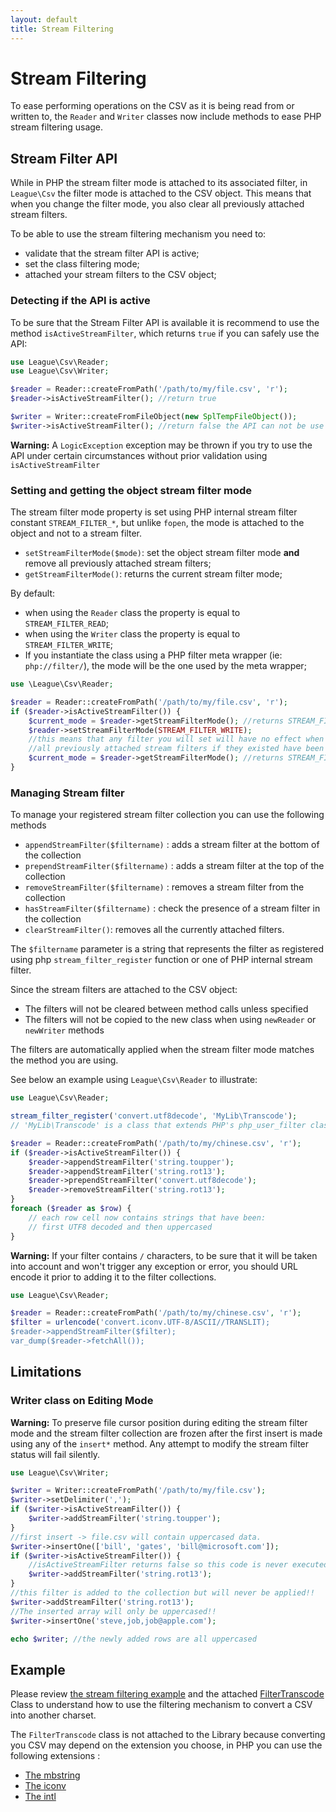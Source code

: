 ```yaml
---
layout: default
title: Stream Filtering
---
```


# Stream Filtering

To ease performing operations on the CSV as it is being read from or written to, the `Reader` and `Writer` classes now include methods to ease PHP stream filtering usage.

## Stream Filter API

While in PHP the stream filter mode is attached to its associated filter, in `League\Csv` the filter mode is attached to the CSV object. This means that when you change the filter mode, you also clear all previously attached stream filters.

To be able to use the stream filtering mechanism you need to:

- validate that the stream filter API is active;
- set the class filtering mode;
- attached your stream filters to the CSV object;

### Detecting if the API is active

To be sure that the Stream Filter API is available it is recommend to use the method `isActiveStreamFilter`, which returns `true` if you can safely use the API:

```php
use League\Csv\Reader;
use League\Csv\Writer;

$reader = Reader::createFromPath('/path/to/my/file.csv', 'r');
$reader->isActiveStreamFilter(); //return true

$writer = Writer::createFromFileObject(new SplTempFileObject());
$writer->isActiveStreamFilter(); //return false the API can not be use
```

<p class="message-warning"><strong>Warning:</strong> A <code>LogicException</code> exception may be thrown if you try to use the API under certain circumstances without prior validation using <code>isActiveStreamFilter</code></p>

### Setting and getting the object stream filter mode

The stream filter mode property is set using PHP internal stream filter constant `STREAM_FILTER_*`, but unlike `fopen`, the mode is attached to the object and not to a stream filter.

- `setStreamFilterMode($mode)`: set the object stream filter mode **and** remove all previously attached stream filters;
- `getStreamFilterMode()`: returns the current stream filter mode;

By default:

- when using the `Reader` class the property is equal to `STREAM_FILTER_READ`;
- when using the `Writer` class the property is equal to `STREAM_FILTER_WRITE`;
- If you instantiate the class using a PHP filter meta wrapper (ie: `php://filter/`), the mode will be the one used by the meta wrapper;

```php
use \League\Csv\Reader;

$reader = Reader::createFromPath('/path/to/my/file.csv', 'r');
if ($reader->isActiveStreamFilter()) {
    $current_mode = $reader->getStreamFilterMode(); //returns STREAM_FILTER_READ
    $reader->setStreamFilterMode(STREAM_FILTER_WRITE);
    //this means that any filter you will set will have no effect when reading the CSV
    //all previously attached stream filters if they existed have been removed
    $current_mode = $reader->getStreamFilterMode(); //returns STREAM_FILTER_WRITE
}
```

### Managing Stream filter

To manage your registered stream filter collection you can use the following methods

- `appendStreamFilter($filtername)` : adds a stream filter at the bottom of the collection
- `prependStreamFilter($filtername)` : adds a stream filter at the top of the collection
- `removeStreamFilter($filtername)` : removes a stream filter from the collection
- `hasStreamFilter($filtername)` : check the presence of a stream filter in the collection
- `clearStreamFilter()`: removes all the currently attached filters.

The `$filtername` parameter is a string that represents the filter as registered using php `stream_filter_register` function or one of PHP internal stream filter.

Since the stream filters are attached to the CSV object:

- The filters will not be cleared between method calls unless specified
- The filters will not be copied to the new class when using `newReader` or `newWriter` methods

The filters are automatically applied when the stream filter mode matches the method you are using.

See below an example using `League\Csv\Reader` to illustrate:

```php
use League\Csv\Reader;

stream_filter_register('convert.utf8decode', 'MyLib\Transcode');
// 'MyLib\Transcode' is a class that extends PHP's php_user_filter class

$reader = Reader::createFromPath('/path/to/my/chinese.csv', 'r');
if ($reader->isActiveStreamFilter()) {
    $reader->appendStreamFilter('string.toupper');
    $reader->appendStreamFilter('string.rot13');
    $reader->prependStreamFilter('convert.utf8decode');
    $reader->removeStreamFilter('string.rot13');
}
foreach ($reader as $row) {
    // each row cell now contains strings that have been:
    // first UTF8 decoded and then uppercased
}
```

<p class="message-warning"><strong>Warning:</strong> If your filter contains <code>/</code> characters, to be sure that it will be taken into account and won't trigger any exception or error, you should URL encode it prior to adding it to the filter collections.</p>

```php
use League\Csv\Reader;

$reader = Reader::createFromPath('/path/to/my/chinese.csv', 'r');
$filter = urlencode('convert.iconv.UTF-8/ASCII//TRANSLIT);
$reader->appendStreamFilter($filter);
var_dump($reader->fetchAll());
```

## Limitations

### Writer class on Editing Mode

<p class="message-warning"><strong>Warning:</strong> To preserve file cursor position during editing the stream filter mode and the stream filter collection are frozen after the first insert is made using any of the <code>insert*</code> method. Any attempt to modify the stream filter status will fail silently.</p>

```php
use League\Csv\Writer;

$writer = Writer::createFromPath('/path/to/my/file.csv');
$writer->setDelimiter(',');
if ($writer->isActiveStreamFilter()) {
    $writer->addStreamFilter('string.toupper');
}
//first insert -> file.csv will contain uppercased data.
$writer->insertOne(['bill', 'gates', 'bill@microsoft.com']);
if ($writer->isActiveStreamFilter()) {
    //isActiveStreamFilter returns false so this code is never executed
    $writer->addStreamFilter('string.rot13');
}
//this filter is added to the collection but will never be applied!!
$writer->addStreamFilter('string.rot13');
//The inserted array will only be uppercased!!
$writer->insertOne('steve,job,job@apple.com');

echo $writer; //the newly added rows are all uppercased
```

## Example

Please review <a href="https://github.com/thephpleague/csv/blob/master/examples/stream.php" target="_blank">the stream filtering example</a> and the attached <a href="https://github.com/thephpleague/csv/blob/master/examples/lib/FilterTranscode.php" target="_blank">FilterTranscode</a> Class to understand how to use the filtering mechanism to convert a CSV into another charset.

The `FilterTranscode` class is not attached to the Library because converting you CSV may depend on the extension you choose, in PHP you can use the following extensions :

<ul>
<li><a href="http://php.net/mbstring" target="_blank">The mbstring</a></li>
<li><a href="http://php.net/iconv" target="_blank">The iconv</a></li>
<li><a href="http://php.net/intl" target="_blank">The intl</a></li>
</ul>
